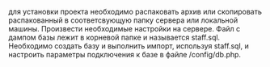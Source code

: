  для установки проекта необходимо распаковать архив
 или скопировать распакованный в соответсвующую папку
 сервера или локальной машины. Произвести необходимые 
настройки на сервере.
Файл с дампом базы лежит в корневой папке и называется staff.sql. 
Необходимо создать базу и выполнить импорт, используя staff.sql,
и настроить параметры подключения к базе в файле /config/db.php.
